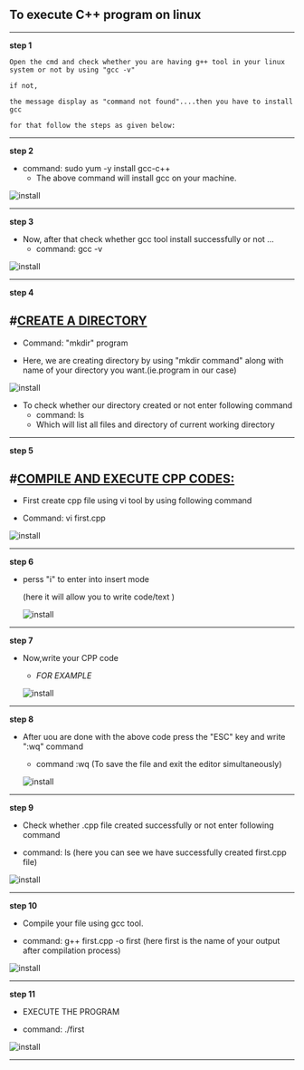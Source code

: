 ## To execute C++ program on linux 
---

**step 1**

```
Open the cmd and check whether you are having g++ tool in your linux system or not by using "gcc -v"

if not,

the message display as "command not found"....then you have to install gcc 

for that follow the steps as given below:
```
---

**step 2**

+ command: sudo yum -y  install	gcc-c++
  - The above command will install gcc on your machine.
  
  
![install](images/1.png)

---

**step 3**

+ Now, after  that check whether gcc tool install successfully or not ...
   - command: gcc -v
   

 ![install](images/2.png)
 
 ---
 
 **step 4**
 
 #<ins>CREATE A DIRECTORY</ins>
 ---
 
 + Command: "mkdir" program
  - Here, we are creating directory by using "mkdir command" along with name of your directory you want.(ie.program in our case)
  
   ![install](images/3.png)

+ To check whether our directory created or not enter following command
   - command: ls
   - Which will list all files and directory of current working directory 
	 
---

**step 5**

#<ins>COMPILE AND EXECUTE CPP CODES:</ins>
---
 
+ First create cpp file using vi tool by using following command
 -  Command: vi first.cpp 
 
 
   
   ![install](images/4.png)
   
---

**step 6**

+ perss "i" to enter into insert mode

  (here it will allow you to write code/text )
  
  
  
  ![install](images/5.png)

---

**step 7**

+ Now,write your CPP code
    - *FOR EXAMPLE*
	
	
  ![install](images/code.png)

---

**step 8**

+ After uou are done with the above code press the "ESC" key and write ":wq" command
  - command :wq (To save the file and exit the editor simultaneously)
 
 
  ![install](images/6.png)
  

---

**step 9**

+ Check whether .cpp file created successfully or not enter following command
 - command: ls (here you can see we have successfully created first.cpp file)
 
 
  ![install](images/7.png)   
  
  
____

**step 10**
	
+ Compile your file using gcc tool.
 - command:  g++ first.cpp -o first
             (here first is the name of your output after compilation process)
			 
  ![install](images/8.png)
  
  
---

**step 11**

+ EXECUTE THE PROGRAM
 - command: ./first
 
  ![install](images/9.png)

---
	 
